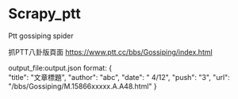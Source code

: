 # Scrapy_ptt
Ptt gossiping spider

抓PTT八卦版頁面
https://www.ptt.cc/bbs/Gossiping/index.html


output_file:output.json
format:
{   
    "title": "文章標題",
    "author": "abc",
    "date": " 4/12",
    "push": "3",
    "url": "/bbs/Gossiping/M.15866xxxxx.A.A48.html"
}




